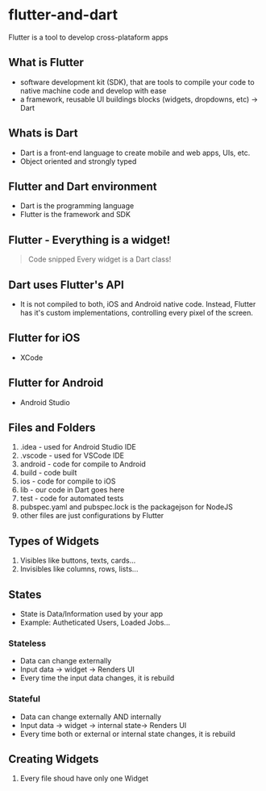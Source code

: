 # flutter-and-dart
Flutter is a tool to develop cross-plataform apps

## What is Flutter
- software development kit (SDK), that are tools to compile your code to native machine code and develop with ease
- a framework, reusable UI buildings blocks (widgets, dropdowns, etc) -> Dart

## Whats is Dart
- Dart is a front-end language to create mobile and web apps, UIs, etc.
- Object oriented and strongly typed

## Flutter and Dart environment
- Dart is the programming language
- Flutter is the framework and SDK

## Flutter - Everything is a widget!
> Code snipped
> Every widget is a Dart class!

## Dart uses Flutter's API
- It is not compiled to both, iOS and Android native code. Instead, Flutter has it's custom implementations, controlling every pixel of the screen.

## Flutter for iOS
- XCode

## Flutter for Android
- Android Studio

## Files and Folders
1. .idea - used for Android Studio IDE
2. .vscode - used for VSCode IDE
3. android - code for compile to Android
4. build - code built
5. ios - code for compile to iOS
6. lib - our code in Dart goes here
7. test - code for automated tests
8. pubspec.yaml and pubspec.lock is the packagejson for NodeJS
9. other files are just configurations by Flutter

## Types of Widgets
1. Visibles like buttons, texts, cards...
2. Invisibles like columns, rows, lists...

## States
- State is Data/Information used by your app
- Example: Autheticated Users, Loaded Jobs...

### Stateless
- Data can change externally
- Input data -> widget -> Renders UI
- Every time the input data changes, it is rebuild

### Stateful
- Data can change externally AND internally
- Input data -> widget -> internal state-> Renders UI
- Every time both or external or internal state changes, it is rebuild

## Creating Widgets
1. Every file shoud have only one Widget
